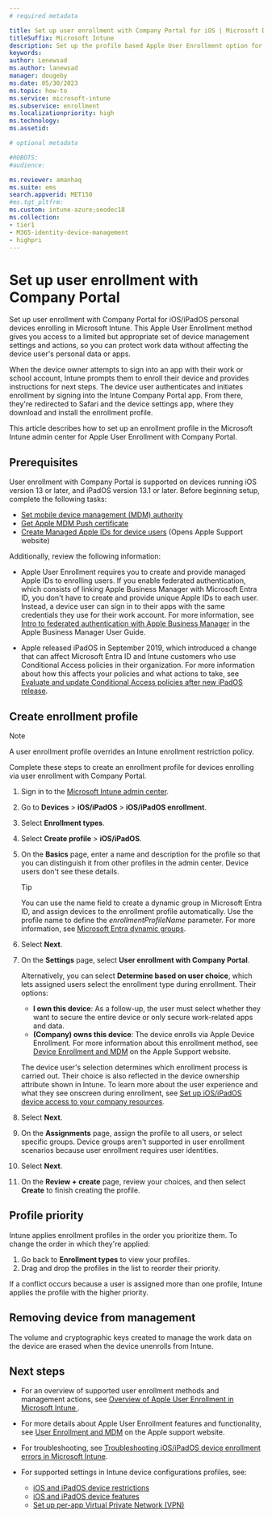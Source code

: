 ```yaml
---
# required metadata

title: Set up user enrollment with Company Portal for iOS | Microsoft Docs
titleSuffix: Microsoft Intune
description: Set up the profile based Apple User Enrollment option for personal devices enrolling in Microsoft Intune.    
keywords:
author: Lenewsad
ms.author: lanewsad
manager: dougeby
ms.date: 05/30/2023
ms.topic: how-to
ms.service: microsoft-intune
ms.subservice: enrollment
ms.localizationpriority: high
ms.technology:
ms.assetid: 

# optional metadata

#ROBOTS:
#audience:

ms.reviewer: amanhaq
ms.suite: ems
search.appverid: MET150
#ms.tgt_pltfrm:
ms.custom: intune-azure;seodec18
ms.collection:
- tier1
- M365-identity-device-management
- highpri
---
```


# Set up user enrollment with Company Portal  

Set up user enrollment with Company Portal for iOS/iPadOS personal devices enrolling in Microsoft Intune. This Apple User Enrollment method gives you access to a limited but appropriate set of device management settings and actions, so you can protect work data without affecting the device user's personal data or apps. 

When the device owner attempts to sign into an app with their work or school account, Intune prompts them to enroll their device and provides instructions for next steps. The device user authenticates and initiates enrollment by signing into the Intune Company Portal app. From there, they're redirected to Safari and the device settings app, where they download and install the enrollment profile. 

This article describes how to set up an enrollment profile in the Microsoft Intune admin center for Apple User Enrollment with Company Portal. 

## Prerequisites
User enrollment with Company Portal is supported on devices running iOS version 13 or later, and iPadOS version 13.1 or later. Before beginning setup, complete the following tasks:    

- [Set mobile device management (MDM) authority](../fundamentals/mdm-authority-set.md)
- [Get Apple MDM Push certificate](apple-mdm-push-certificate-get.md)
- [Create Managed Apple IDs for device users](https://support.apple.com/en-us/HT210737) (Opens Apple Support website)  

Additionally, review the following information:    

* Apple User Enrollment requires you to create and provide managed Apple IDs to enrolling users. If you enable federated authentication, which consists of linking Apple Business Manager with Microsoft Entra ID, you don't have to create and provide unique Apple IDs to each user. Instead, a device user can sign in to their apps with the same credentials they use for their work account. For more information, see [Intro to federated authentication with Apple Business Manager](https://support.apple.com/guide/apple-business-manager/intro-to-federated-authentication-axmb19317543/1/web/1) in the Apple Business Manager User Guide.

* Apple released iPadOS in September 2019, which introduced a change that can affect Microsoft Entra ID and Intune customers who use Conditional Access policies in their organization. For more information about how this affects your policies and what actions to take, see [Evaluate and update Conditional Access policies after new iPadOS release](https://support.microsoft.com/topic/action-required-evaluate-and-update-conditional-access-policies-after-new-ipados-release-23795067-9048-62ad-a5bd-ad63995fc488).  

## Create enrollment profile   

> [!NOTE]
> A user enrollment profile overrides an Intune enrollment restriction policy.  

Complete these steps to create an enrollment profile for devices enrolling via user enrollment with Company Portal.  

1. Sign in to the [Microsoft Intune admin center](https://go.microsoft.com/fwlink/?linkid=2109431).
2. Go to **Devices** > **iOS/iPadOS** > **iOS/iPadOS enrollment**. 
2. Select **Enrollment types**. 
3. Select **Create profile** > **iOS/iPadOS**. 
2. On the **Basics** page, enter a name and description for the profile so that you can distinguish it from other profiles in the admin center. Device users don't see these details. 

     >[!TIP]
     > You can use the name field to create a dynamic group in Microsoft Entra ID, and assign devices to the enrollment profile automatically. Use the profile name to define the *enrollmentProfileName* parameter. For more information, see [Microsoft Entra dynamic groups](/azure/active-directory/users-groups-roles/groups-dynamic-membership#rules-for-devices).  

3. Select **Next**.
  
4. On the **Settings** page, select **User enrollment with Company Portal**. 
  
   Alternatively, you can select **Determine based on user choice**, which lets assigned users select the enrollment type during enrollment. Their options:   

   * **I own this device**: As a follow-up, the user must select whether they want to secure the entire device or only secure work-related apps and data. 
   * **(Company) owns this device**: The device enrolls via Apple Device Enrollment. For more information about this enrollment method, see [Device Enrollment and MDM](https://support.apple.com/guide/deployment/device-enrollment-and-mdm-depd1c27dfe6/web) on the Apple Support website.   

   The device user's selection determines which enrollment process is carried out. Their choice is also reflected in the device ownership attribute shown in Intune. To learn more about the user experience and what they see onscreen during enrollment, see [Set up iOS/iPadOS device access to your company resources](../user-help/enroll-your-device-in-intune-ios.md).  
    
5. Select **Next**.  

6. On the **Assignments** page, assign the profile to all users, or select specific groups. Device groups aren't supported in user enrollment scenarios because user enrollment requires user identities.  

7. Select **Next**.  

8. On the **Review + create** page, review your choices, and then select **Create** to finish creating the profile.  

## Profile priority  

Intune applies enrollment profiles in the order you prioritize them. To change the order in which they're applied:    
1. Go back to **Enrollment types** to view your profiles.  
2. Drag and drop the profiles in the list to reorder their priority.  

If a conflict occurs because a user is assigned more than one profile, Intune applies the profile with the higher priority.  

## Removing device from management  
The volume and cryptographic keys created to manage the work data on the device are erased when the device unenrolls from Intune.  

## Next steps  
* For an overview of supported user enrollment methods and management actions, see [Overview of Apple User Enrollment in Microsoft Intune ](ios-user-enrollment-supported-actions.md).  

* For more details about Apple User Enrollment features and functionality, see [User Enrollment and MDM](https://support.apple.com/guide/deployment/user-enrollment-and-mdm-dep23db2037d/web) on the Apple support website.   

* For troubleshooting, see [Troubleshooting iOS/iPadOS device enrollment errors in Microsoft Intune](/troubleshoot/mem/intune/device-enrollment/troubleshoot-ios-enrollment-errors).  

* For supported settings in Intune device configurations profiles, see:   

   * [iOS and iPadOS device restrictions](../configuration/device-restrictions-ios.md)
   * [iOS and iPadOS device features](../configuration/ios-device-features-settings.md)  
   * [Set up per-app Virtual Private Network (VPN)](../configuration/vpn-setting-configure-per-app.md)  
